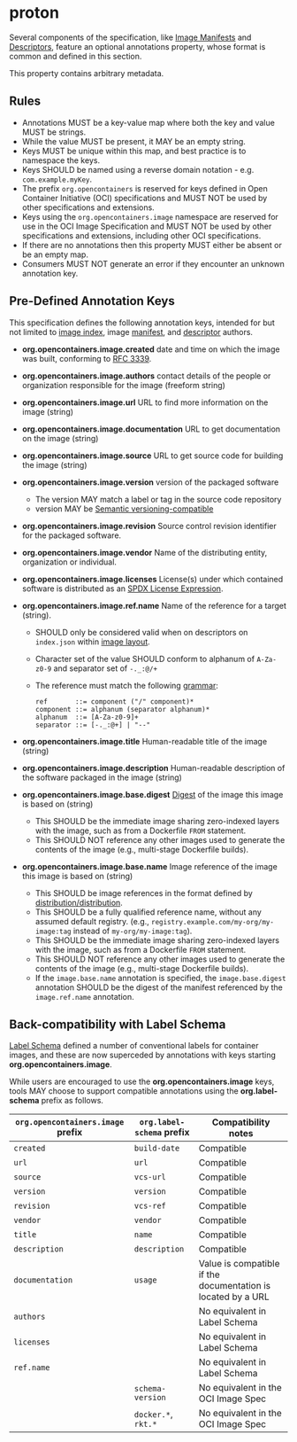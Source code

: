 # proton

Several components of the specification, like [Image Manifests](manifest.md) and [Descriptors](descriptor.md), feature an optional annotations property, whose format is common and defined in this section.

This property contains arbitrary metadata.

## Rules

- Annotations MUST be a key-value map where both the key and value MUST be strings.
- While the value MUST be present, it MAY be an empty string.
- Keys MUST be unique within this map, and best practice is to namespace the keys.
- Keys SHOULD be named using a reverse domain notation - e.g. `com.example.myKey`.
- The prefix `org.opencontainers` is reserved for keys defined in Open Container Initiative (OCI) specifications and MUST NOT be used by other specifications and extensions.
- Keys using the `org.opencontainers.image` namespace are reserved for use in the OCI Image Specification and MUST NOT be used by other specifications and extensions, including other OCI specifications.
- If there are no annotations then this property MUST either be absent or be an empty map.
- Consumers MUST NOT generate an error if they encounter an unknown annotation key.

## Pre-Defined Annotation Keys

This specification defines the following annotation keys, intended for but not limited to [image index](image-index.md), image [manifest](manifest.md), and [descriptor](descriptor.md) authors.

- **org.opencontainers.image.created** date and time on which the image was built, conforming to [RFC 3339][rfc3339].
- **org.opencontainers.image.authors** contact details of the people or organization responsible for the image (freeform string)
- **org.opencontainers.image.url** URL to find more information on the image (string)
- **org.opencontainers.image.documentation** URL to get documentation on the image (string)
- **org.opencontainers.image.source** URL to get source code for building the image (string)
- **org.opencontainers.image.version** version of the packaged software
  - The version MAY match a label or tag in the source code repository
  - version MAY be [Semantic versioning-compatible](https://semver.org/)
- **org.opencontainers.image.revision** Source control revision identifier for the packaged software.
- **org.opencontainers.image.vendor** Name of the distributing entity, organization or individual.
- **org.opencontainers.image.licenses** License(s) under which contained software is distributed as an [SPDX License Expression][spdx-license-expression].
- **org.opencontainers.image.ref.name** Name of the reference for a target (string).
  - SHOULD only be considered valid when on descriptors on `index.json` within [image layout](image-layout.md).
  - Character set of the value SHOULD conform to alphanum of `A-Za-z0-9` and separator set of `-._:@/+`
  - The reference must match the following [grammar](considerations.md#ebnf):

    ```ebnf
    ref       ::= component ("/" component)*
    component ::= alphanum (separator alphanum)*
    alphanum  ::= [A-Za-z0-9]+
    separator ::= [-._:@+] | "--"
    ```

- **org.opencontainers.image.title** Human-readable title of the image (string)
- **org.opencontainers.image.description** Human-readable description of the software packaged in the image (string)
- **org.opencontainers.image.base.digest** [Digest](descriptor.md#digests) of the image this image is based on (string)
  - This SHOULD be the immediate image sharing zero-indexed layers with the image, such as from a Dockerfile `FROM` statement.
  - This SHOULD NOT reference any other images used to generate the contents of the image (e.g., multi-stage Dockerfile builds).
- **org.opencontainers.image.base.name** Image reference of the image this image is based on (string)
  - This SHOULD be image references in the format defined by [distribution/distribution][distribution-reference].
  - This SHOULD be a fully qualified reference name, without any assumed default registry. (e.g., `registry.example.com/my-org/my-image:tag` instead of `my-org/my-image:tag`).
  - This SHOULD be the immediate image sharing zero-indexed layers with the image, such as from a Dockerfile `FROM` statement.
  - This SHOULD NOT reference any other images used to generate the contents of the image (e.g., multi-stage Dockerfile builds).
  - If the `image.base.name` annotation is specified, the `image.base.digest` annotation SHOULD be the digest of the manifest referenced by the `image.ref.name` annotation.

## Back-compatibility with Label Schema

[Label Schema][label-schema] defined a number of conventional labels for container images, and these are now superceded by annotations with keys starting **org.opencontainers.image**.

While users are encouraged to use the **org.opencontainers.image** keys, tools MAY choose to support compatible annotations using the **org.label-schema** prefix as follows.

| `org.opencontainers.image` prefix | `org.label-schema` prefix | Compatibility notes |
|---------------------------|-------------------------|---------------------|
| `created` | `build-date` | Compatible |
| `url` | `url` | Compatible |
| `source` | `vcs-url` | Compatible |
| `version` | `version` | Compatible |
| `revision` | `vcs-ref` | Compatible |
| `vendor` | `vendor` | Compatible |
| `title` | `name` | Compatible |
| `description` | `description` | Compatible |
| `documentation` | `usage` | Value is compatible if the documentation is located by a URL |
| `authors` |  | No equivalent in Label Schema |
| `licenses` | | No equivalent in Label Schema |
| `ref.name` | | No equivalent in Label Schema |
| | `schema-version`| No equivalent in the OCI Image Spec |
| | `docker.*`, `rkt.*` | No equivalent in the OCI Image Spec |

[distribution-reference]: https://github.com/distribution/distribution/blob/d0deff9cd6c2b8c82c6f3d1c713af51df099d07b/reference/reference.go
[label-schema]: https://github.com/label-schema/label-schema.org/blob/gh-pages/rc1.md
[rfc3339]:     https://tools.ietf.org/html/rfc3339#section-5.6
[spdx-license-expression]: https://spdx.org/spdx-specification-21-web-version#h.jxpfx0ykyb60
